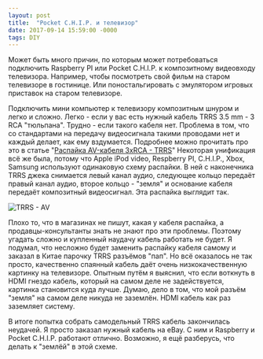 ```yaml
---
layout: post
title:  "Pocket C.H.I.P. и телевизор"
date: 2017-09-14 15:59:00 -0000
tags: DIY
---
```


Может быть много причин, по которым может потребоваться подключить Raspberry PI или Pocket C.H.I.P. к композитному видеовходу телевизора. Например, чтобы посмотреть свой фильм на старом телевизоре в гостинице. Или поностальгировать с эмулятором игровых приставок на старом телевизоре.

Подключить мини компьютер к телевизору композитным шнуром и легко и сложно. Легко - если у вас есть нужный кабель TRRS 3.5 mm - 3 RCA "тюльпана". Трудно - если такого кабеля нет. Проблема в том, что со стандартами на передачу видеосигнала такими проводами нет и каждый делает, как ему вздумается. Подробнее можно прочитать про это в статье "[Распайка AV-кабеля 3xRCA - TRRS](http://rones.su/techno/raspayka-av-kabelya-3rcavtrrs-s-trh-kolokolytchikov-na-dzhek.html)" Некоторая унификация всё же была, потому что Apple iPod video, Respberry PI, C.H.I.P., Xbox, Samsung используют одинаковую схему распайки. В ней с наконечника TRRS джека снимается левый канал аудио, следующее кольцо передаёт правый канал аудио, второе кольцо - "земля" и основание кабеля передаёт композитный видеосигнал. Эта распайка выглядит так.

![TRRS - AV](http://2nature.me/files/trrs-av.png)

Плохо то, что в магазинах не пишут, какая у кабеля распайка, а продавцы-консультанты знать не знают про эти проблемы. Поэтому угадать сложно и купленный наудачу кабель работать не будет. Я подумал, что несложно будет заменить распайку кабеля самому и заказал в Китае парочку TRRS разъёмов "пап". Но всё оказалось не так просто, качественно спаянный кабель даёт очень низкокачественную картинку на телевизоре. Опытным путём я выяснил, что если воткнуть в HDMI гнездо кабель, который на самом деле не задействуется, картинка становится куда лучше. Думаю, дело в том, что мой разъём "земля" на самом деле никуда не заземлён. HDMI кабель как раз заземляет систему. 

В итоге попытка собрать самодельный TRRS кабель закончилась неудачей. Я просто заказал нужный кабель на eBay. С ним и Raspberry и Pocket C.H.I.P. работают отлично. Возможно, я ещё разберусь, что делать к "землёй" в этой схеме.